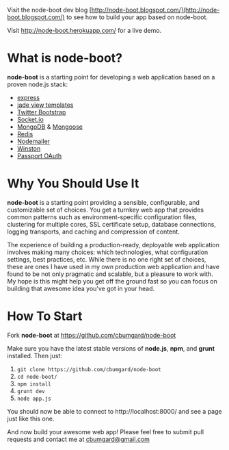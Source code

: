 Visit the node-boot dev blog [http://node-boot.blogspot.com/](http://node-boot.blogspot.com/) to see how to build your app based on node-boot.

Visit http://node-boot.herokuapp.com/ for a live demo.

What is __node-boot__?
==================

__node-boot__ is a starting point for developing a web application based on a proven node.js stack:

- [express]
- [jade view templates]
- [Twitter Bootstrap]
- [Socket.io]
- [MongoDB] & [Mongoose]
- [Redis]
- [Nodemailer]
- [Winston]
- [Passport OAuth]

[express]: http://expressjs.com/
[jade view templates]: http://jade-lang.com/
[Twitter Bootstrap]: http://twitter.github.com/bootstrap/
[Socket.io]: http://www.socket.io/
[MongoDB]: http://www.mongodb.org/
[Mongoose]: http://mongoosejs.com/
[Redis]: http://redis.io/
[Nodemailer]: http://www.nodemailer.com/
[Winston]: https://github.com/flatiron/winston
[Passport OAuth]: http://passportjs.org/

Why You Should Use It
=====================

__node-boot__ is a starting point providing a sensible, configurable, and customizable set of choices. You get a turnkey web app that provides common patterns such as environment-specific configuration files, clustering for multiple cores, SSL certificate setup, database connections, logging transports, and caching and compression of content.

The experience of building a production-ready, deployable web application involves making many choices: which technologies, what configuration settings, best practices, etc. While there is no one right set of choices, these are ones I have used in my own production web application and have found to be not only pragmatic and scalable, but a pleasure to work with. My hope is this might help you get off the ground fast so you can focus on building that awesome idea you've got in your head.

How To Start
============

Fork __node-boot__ at https://github.com/cbumgard/node-boot

Make sure you have the latest stable versions of __node.js__, __npm__, and __grunt__ installed. Then just:

1. `git clone https://github.com/cbumgard/node-boot`
2. `cd node-boot/`
3. `npm install`
4. `grunt dev` 
5. `node app.js`

You should now be able to connect to http://localhost:8000/ and see a page just like this one.

And now build your awesome web app! Please feel free to submit pull requests and contact me at cbumgard@gmail.com